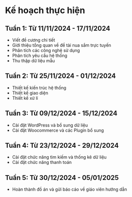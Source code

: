 # Kế hoạch thực hiện
## Tuần 1: Từ 11/11/2024 - 17/11/2024
- Viết đề cương chi tiết
- Giới thiệu tổng quan về đề tài nua sắm trực tuyến
- Phân tích các công nghệ sử dụng
- Phân tích yêu cầu hệ thống
- Thu thập dữ liệu mẫu 
## Tuần 2: Từ 25/11/2024 - 01/12/2024
- Thiết kế kiến trúc hệ thống
- Thiết kế giao diện
- Thiết kế xử lí
  
## Tuần 3: Từ 09/12/2024 - 15/12/2024
- Cài đặt WordPress và bổ sung dữ liệu
- Cài đặt Woocommerce và các Plugin bổ sung

## Tuần 4: Từ 23/12/2024 - 29/12/2024
- Cài đặt chức năng tìm kiếm và thống kê dữ liệu
- Cài đặt chức năng thanh toán

## Tuần 5: Từ 30/12/2024 - 05/01/2025
- Hoàn thành đồ án và gửi báo cáo về giáo viên hướng dẫn

